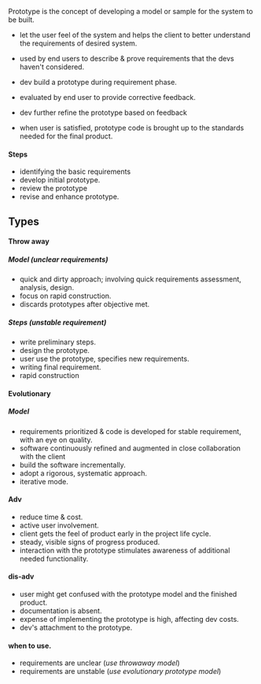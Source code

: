 Prototype is the concept of developing a model or sample for the system to be built. 

- let the user feel of the system and helps the client to better understand the requirements of desired system. 


- used by end users to describe & prove requirements that the devs haven't considered. 
- dev build a prototype during requirement phase. 
- evaluated by end user to provide corrective feedback. 
- dev further refine the prototype based on feedback 
- when user is satisfied, prototype code is brought up to the standards needed for the final product. 

#### Steps 
- identifying the basic requirements 
- develop initial prototype. 
- review the prototype
- revise and enhance prototype. 


## Types 
#### Throw away
##### Model  (unclear requirements)
- quick and dirty approach; involving quick requirements assessment, analysis, design. 
- focus on rapid construction. 
- discards prototypes after objective met. 

##### Steps (unstable requirement)
- write preliminary steps. 
- design the prototype. 
- user use the prototype, specifies new requirements. 
- writing final requirement. 
- rapid construction 
#### Evolutionary 

##### Model 
- requirements prioritized & code is developed for stable requirement, with an eye on quality. 
- software continuously refined and augmented in close collaboration with the client
- build the software incrementally. 
- adopt a rigorous, systematic approach. 
- iterative mode. 

#### Adv 

- reduce time & cost. 
- active user involvement. 
- client gets the feel of product early in the project life cycle. 
- steady, visible signs of progress produced. 
- interaction with the prototype stimulates awareness of additional needed functionality. 


#### dis-adv
- user might get confused with the prototype model and the finished product. 
- documentation is absent. 
- expense of implementing the prototype is high, affecting dev costs. 
- dev's attachment to the prototype. 

#### when to use. 
- requirements are unclear (*use throwaway model*)
- requirements are unstable (*use evolutionary prototype model*)